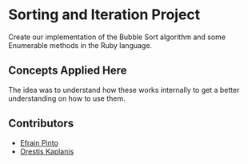 # Sorting and Iteration Project
Create our implementation of the Bubble Sort algorithm and some Enumerable methods in the Ruby language.

## Concepts Applied Here

The idea was to understand how these works internally to get a better understanding on how to use them.

## Contributors

* [Efrain Pinto](https://github.com/efrapp)
* [Orestis Kaplanis](https://github.com/userman95)
